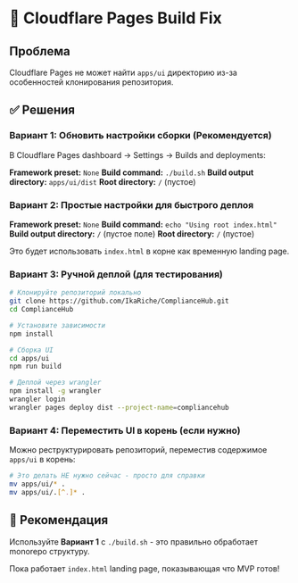 # 🔧 Cloudflare Pages Build Fix

## Проблема
Cloudflare Pages не может найти `apps/ui` директорию из-за особенностей клонирования репозитория.

## ✅ Решения

### Вариант 1: Обновить настройки сборки (Рекомендуется)

В Cloudflare Pages dashboard → Settings → Builds and deployments:

**Framework preset:** `None`
**Build command:** `./build.sh`
**Build output directory:** `apps/ui/dist`
**Root directory:** `/` (пустое)

### Вариант 2: Простые настройки для быстрого деплоя

**Framework preset:** `None`
**Build command:** `echo "Using root index.html"`
**Build output directory:** `/` (пустое поле)
**Root directory:** `/` (пустое)

Это будет использовать `index.html` в корне как временную landing page.

### Вариант 3: Ручной деплой (для тестирования)

```bash
# Клонируйте репозиторий локально
git clone https://github.com/IkaRiche/ComplianceHub.git
cd ComplianceHub

# Установите зависимости
npm install

# Сборка UI
cd apps/ui
npm run build

# Деплой через wrangler
npm install -g wrangler
wrangler login
wrangler pages deploy dist --project-name=compliancehub
```

### Вариант 4: Переместить UI в корень (если нужно)

Можно реструктурировать репозиторий, переместив содержимое `apps/ui` в корень:

```bash
# Это делать НЕ нужно сейчас - просто для справки
mv apps/ui/* .
mv apps/ui/.[^.]* .
```

## 🚀 Рекомендация

Используйте **Вариант 1** с `./build.sh` - это правильно обработает monorepo структуру.

Пока работает `index.html` landing page, показывающая что MVP готов!
